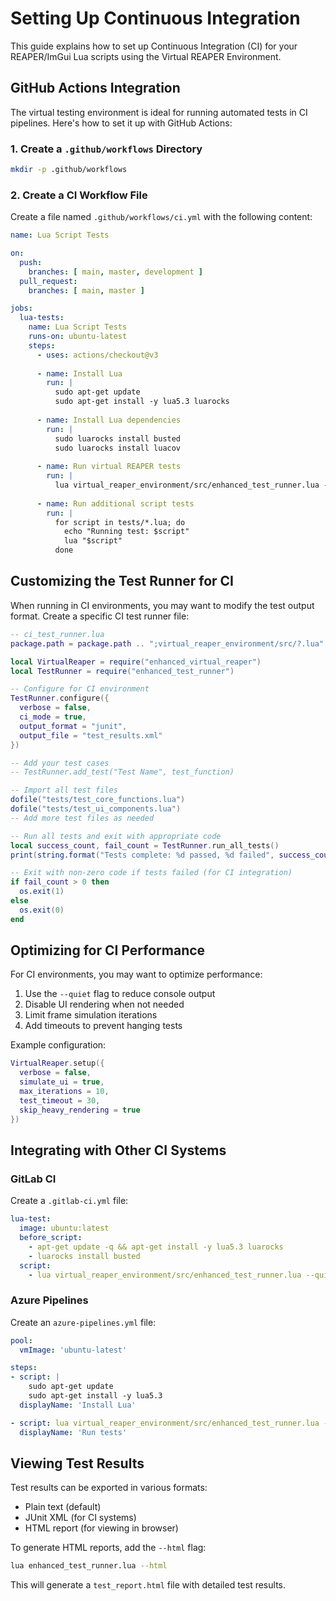 # Setting Up Continuous Integration

This guide explains how to set up Continuous Integration (CI) for your REAPER/ImGui Lua scripts using the Virtual REAPER Environment.

## GitHub Actions Integration

The virtual testing environment is ideal for running automated tests in CI pipelines. Here's how to set it up with GitHub Actions:

### 1. Create a `.github/workflows` Directory

```bash
mkdir -p .github/workflows
```

### 2. Create a CI Workflow File

Create a file named `.github/workflows/ci.yml` with the following content:

```yaml
name: Lua Script Tests

on:
  push:
    branches: [ main, master, development ]
  pull_request:
    branches: [ main, master ]

jobs:
  lua-tests:
    name: Lua Script Tests
    runs-on: ubuntu-latest
    steps:
      - uses: actions/checkout@v3
      
      - name: Install Lua
        run: |
          sudo apt-get update
          sudo apt-get install -y lua5.3 luarocks
          
      - name: Install Lua dependencies
        run: |
          sudo luarocks install busted
          sudo luarocks install luacov
          
      - name: Run virtual REAPER tests
        run: |
          lua virtual_reaper_environment/src/enhanced_test_runner.lua --quiet
          
      - name: Run additional script tests
        run: |
          for script in tests/*.lua; do
            echo "Running test: $script"
            lua "$script"
          done
```

## Customizing the Test Runner for CI

When running in CI environments, you may want to modify the test output format. Create a specific CI test runner file:

```lua
-- ci_test_runner.lua
package.path = package.path .. ";virtual_reaper_environment/src/?.lua"

local VirtualReaper = require("enhanced_virtual_reaper")
local TestRunner = require("enhanced_test_runner")

-- Configure for CI environment
TestRunner.configure({
  verbose = false,
  ci_mode = true,
  output_format = "junit",
  output_file = "test_results.xml"
})

-- Add your test cases
-- TestRunner.add_test("Test Name", test_function)

-- Import all test files
dofile("tests/test_core_functions.lua")
dofile("tests/test_ui_components.lua")
-- Add more test files as needed

-- Run all tests and exit with appropriate code
local success_count, fail_count = TestRunner.run_all_tests()
print(string.format("Tests complete: %d passed, %d failed", success_count, fail_count))

-- Exit with non-zero code if tests failed (for CI integration)
if fail_count > 0 then
  os.exit(1)
else
  os.exit(0)
end
```

## Optimizing for CI Performance

For CI environments, you may want to optimize performance:

1. Use the `--quiet` flag to reduce console output
2. Disable UI rendering when not needed
3. Limit frame simulation iterations
4. Add timeouts to prevent hanging tests

Example configuration:

```lua
VirtualReaper.setup({
  verbose = false,
  simulate_ui = true,
  max_iterations = 10,
  test_timeout = 30,
  skip_heavy_rendering = true
})
```

## Integrating with Other CI Systems

### GitLab CI

Create a `.gitlab-ci.yml` file:

```yaml
lua-test:
  image: ubuntu:latest
  before_script:
    - apt-get update -q && apt-get install -y lua5.3 luarocks
    - luarocks install busted
  script:
    - lua virtual_reaper_environment/src/enhanced_test_runner.lua --quiet
```

### Azure Pipelines

Create an `azure-pipelines.yml` file:

```yaml
pool:
  vmImage: 'ubuntu-latest'

steps:
- script: |
    sudo apt-get update
    sudo apt-get install -y lua5.3
  displayName: 'Install Lua'

- script: lua virtual_reaper_environment/src/enhanced_test_runner.lua --quiet
  displayName: 'Run tests'
```

## Viewing Test Results

Test results can be exported in various formats:

- Plain text (default)
- JUnit XML (for CI systems)
- HTML report (for viewing in browser)

To generate HTML reports, add the `--html` flag:

```bash
lua enhanced_test_runner.lua --html
```

This will generate a `test_report.html` file with detailed test results.
